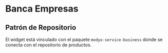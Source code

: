 # Banca Empresas


## Patrón de Repositorio

El widget está vinculado con el paquete `modyo-service-business` donde se conecta con el repositorio de productos.